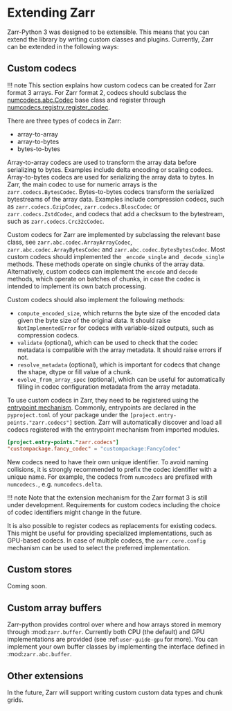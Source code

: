 # Extending Zarr

Zarr-Python 3 was designed to be extensible. This means that you can extend
the library by writing custom classes and plugins. Currently, Zarr can be extended
in the following ways:

## Custom codecs

!!! note
    This section explains how custom codecs can be created for Zarr format 3 arrays. For Zarr
    format 2, codecs should subclass the
    [numcodecs.abc.Codec](https://numcodecs.readthedocs.io/en/stable/abc.html#numcodecs.abc.Codec)
    base class and register through
    [numcodecs.registry.register_codec](https://numcodecs.readthedocs.io/en/stable/registry.html#numcodecs.registry.register_codec).

There are three types of codecs in Zarr:
- array-to-array
- array-to-bytes
- bytes-to-bytes

Array-to-array codecs are used to transform the array data before serializing
to bytes. Examples include delta encoding or scaling codecs. Array-to-bytes codecs are used
for serializing the array data to bytes. In Zarr, the main codec to use for numeric arrays
is the `zarr.codecs.BytesCodec`. Bytes-to-bytes codecs transform the serialized bytestreams
of the array data. Examples include compression codecs, such as
`zarr.codecs.GzipCodec`, `zarr.codecs.BloscCodec` or
`zarr.codecs.ZstdCodec`, and codecs that add a checksum to the bytestream, such as
`zarr.codecs.Crc32cCodec`.

Custom codecs for Zarr are implemented by subclassing the relevant base class, see
`zarr.abc.codec.ArrayArrayCodec`, `zarr.abc.codec.ArrayBytesCodec` and
`zarr.abc.codec.BytesBytesCodec`. Most custom codecs should implemented the
`_encode_single` and `_decode_single` methods. These methods operate on single chunks
of the array data. Alternatively, custom codecs can implement the `encode` and `decode`
methods, which operate on batches of chunks, in case the codec is intended to implement
its own batch processing.

Custom codecs should also implement the following methods:

- `compute_encoded_size`, which returns the byte size of the encoded data given the byte
  size of the original data. It should raise `NotImplementedError` for codecs with
  variable-sized outputs, such as compression codecs.
- `validate` (optional), which can be used to check that the codec metadata is compatible with the
  array metadata. It should raise errors if not.
- `resolve_metadata` (optional), which is important for codecs that change the shape,
  dtype or fill value of a chunk.
- `evolve_from_array_spec` (optional), which can be useful for automatically filling in
  codec configuration metadata from the array metadata.

To use custom codecs in Zarr, they need to be registered using the
[entrypoint mechanism](https://packaging.python.org/en/latest/specifications/entry-points/).
Commonly, entrypoints are declared in the `pyproject.toml` of your package under the
`[project.entry-points."zarr.codecs"]` section. Zarr will automatically discover and
load all codecs registered with the entrypoint mechanism from imported modules.

```toml
[project.entry-points."zarr.codecs"]
"custompackage.fancy_codec" = "custompackage:FancyCodec"
```

New codecs need to have their own unique identifier. To avoid naming collisions, it is
strongly recommended to prefix the codec identifier with a unique name. For example,
the codecs from `numcodecs` are prefixed with `numcodecs.`, e.g. `numcodecs.delta`.

!!! note
    Note that the extension mechanism for the Zarr format 3 is still under development.
    Requirements for custom codecs including the choice of codec identifiers might
    change in the future.

It is also possible to register codecs as replacements for existing codecs. This might be
useful for providing specialized implementations, such as GPU-based codecs. In case of
multiple codecs, the `zarr.core.config` mechanism can be used to select the preferred
implementation.

## Custom stores

Coming soon.

## Custom array buffers

Zarr-python provides control over where and how arrays stored in memory through
:mod:`zarr.buffer`. Currently both CPU (the default) and GPU implementations are
provided (see :ref:`user-guide-gpu` for more). You can implement your own buffer
classes by implementing the interface defined in :mod:`zarr.abc.buffer`.

## Other extensions

In the future, Zarr will support writing custom custom data types and chunk grids.
